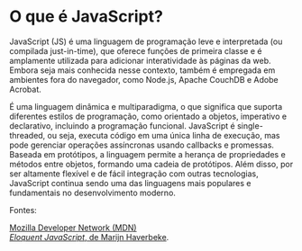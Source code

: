 # O que é JavaScript?

JavaScript (JS) é uma linguagem de programação leve e interpretada (ou compilada just-in-time), que oferece funções de primeira classe e é amplamente utilizada para adicionar interatividade às páginas da web. Embora seja mais conhecida nesse contexto, também é empregada em ambientes fora do navegador, como Node.js, Apache CouchDB e Adobe Acrobat.

É uma linguagem dinâmica e multiparadigma, o que significa que suporta diferentes estilos de programação, como orientado a objetos, imperativo e declarativo, incluindo a programação funcional. JavaScript é single-threaded, ou seja, executa código em uma única linha de execução, mas pode gerenciar operações assíncronas usando callbacks e promessas. Baseada em protótipos, a linguagem permite a herança de propriedades e métodos entre objetos, formando uma cadeia de protótipos. Além disso, por ser altamente flexível e de fácil integração com outras tecnologias, JavaScript continua sendo uma das linguagens mais populares e fundamentais no desenvolvimento moderno.


Fontes:

[Mozilla Developer Network (MDN)](https://developer.mozilla.org/en-US/docs/Web/JavaScript)  
[*Eloquent JavaScript*, de Marijn Haverbeke](https://eloquentjavascript.net/).  
